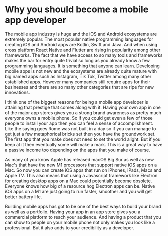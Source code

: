 # Why you should become a mobile app developer

The mobile app industry is huge and the iOS and Android ecosystems are extremely popular. The most popular native programming languages for creating iOS and Android apps are Kotlin, Swift and Java. And when using cross platform React Native and Flutter are rising in popularity among other frameworks. The fact that we have access to so many tools and frameworks makes the bar for entry quite trivial so long as you already know a few programming languages. It is something that anyone can learn. Developing mobile apps is not new and the ecosystems are already quite mature with big named apps such as Instagram, Tik Tok, Twitter among many other established apps. However many companies still require apps for their businesses and there are so many other categories that are ripe for new innovations.

I think one of the biggest reasons for being a mobile app developer is attaining that prestige that comes along with it. Having your own app in one of the major app stores gives you a strong brand awareness as pretty much everyone owns a mobile phone. So if you could get even a few of those people to install your app then you can feel a sense of accomplishment. Like the saying goes Rome was not built in a day so if you can manage to get just a few metaphorical bricks set then you have the groundwork set. The first app that you make does not need to set the world alight. But if you keep at it then eventually some will make a mark. This is a great way to have a passive income too depending on the apps that you make of course.

As many of you know Apple has released macOS Big Sur as well as new Mac's that have the new M1 processors that support native iOS apps on a Mac. So now you can create iOS apps that run on iPhones, iPads, Macs and Apple TV. This also means that using a Javascript framework like Electron for creating desktop apps on a Mac could potentially become obsolete. Everyone knows how big of a resource hog Electron apps can be. Native iOS apps on a M1 are just going to run faster, smoother and you will get better battery life.

Building mobile apps has got to be one of the best ways to build your brand as well as a portfolio. Having your app in an app store gives you a commercial platform to reach your audience. And having a product that you can show to people on your mobile phone not only makes you look like a professional. But it also adds to your credibility as a developer.